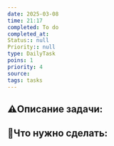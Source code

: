 ```yaml
---
date: 2025-03-08
time: 21:17
completed: To do
completed_at: 
Status:: null
Priority:: null
type: DailyTask
poins: 1
priority: 4
source: 
tags: tasks
---
```


## ⚠️Описание задачи:



## 📝Что нужно сделать:
